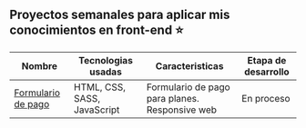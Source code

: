 Proyectos semanales para aplicar mis conocimientos en front-end ⭐
---

|  Nombre  |Tecnologias usadas| Caracteristicas | Etapa de desarrollo |
|---------|-----------|--------------|-----------------|
|<a href="https://bobrukfs.github.io/Fundacion-Pescar-y-Digitalers/Modulo-1/src">Formulario de pago</a>|HTML, CSS, SASS, JavaScript| Formulario de pago para planes. Responsive web| En proceso |
